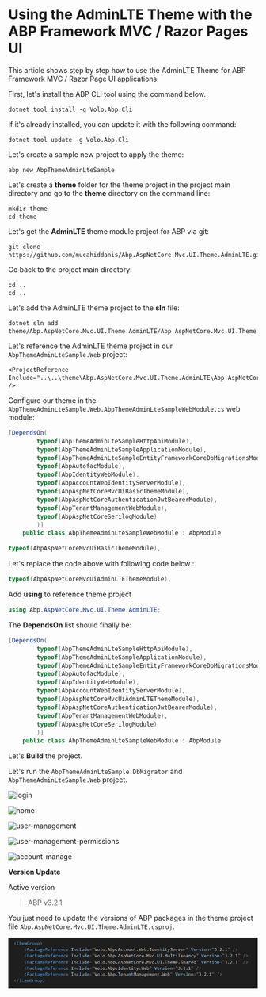 
# Using the AdminLTE Theme with the ABP Framework MVC / Razor Pages UI

This article shows step by step how to use the AdminLTE Theme for ABP Framework MVC / Razor Page UI applications.

First, let's install the ABP CLI tool using the command below.

````shell
dotnet tool install -g Volo.Abp.Cli
````

If it's already installed, you can update it with the following command:

````shell
dotnet tool update -g Volo.Abp.Cli
````

Let's create a sample new project to apply the theme:

````shell
abp new AbpThemeAdminLteSample
````

Let's create a **theme** folder for the theme project in the project main directory and go to the **theme** directory on the command line:

````shell
mkdir theme
cd theme
````

Let's get the **AdminLTE** theme module project for ABP via git:

````shell
git clone https://github.com/mucahiddanis/Abp.AspNetCore.Mvc.UI.Theme.AdminLTE.git
````

Go back to the project main directory:

````shell
cd ..
cd ..
````

Let's add the AdminLTE theme project to the **sln** file:

````shell
dotnet sln add theme/Abp.AspNetCore.Mvc.UI.Theme.AdminLTE/Abp.AspNetCore.Mvc.UI.Theme.AdminLTE.csproj
````

Let's reference the AdminLTE theme project in our `AbpThemeAdminLteSample.Web` project:

````shell
<ProjectReference Include="..\..\theme\Abp.AspNetCore.Mvc.UI.Theme.AdminLTE\Abp.AspNetCore.Mvc.UI.Theme.AdminLTE.csproj" />
````

Configure our theme in the `AbpThemeAdminLteSample.Web.AbpThemeAdminLteSampleWebModule.cs` web module:

````csharp
[DependsOn(
        typeof(AbpThemeAdminLteSampleHttpApiModule),
        typeof(AbpThemeAdminLteSampleApplicationModule),
        typeof(AbpThemeAdminLteSampleEntityFrameworkCoreDbMigrationsModule),
        typeof(AbpAutofacModule),
        typeof(AbpIdentityWebModule),
        typeof(AbpAccountWebIdentityServerModule),
        typeof(AbpAspNetCoreMvcUiBasicThemeModule),
        typeof(AbpAspNetCoreAuthenticationJwtBearerModule),
        typeof(AbpTenantManagementWebModule),
        typeof(AbpAspNetCoreSerilogModule)
        )]
    public class AbpThemeAdminLteSampleWebModule : AbpModule
````


````csharp
typeof(AbpAspNetCoreMvcUiBasicThemeModule),
````

Let's replace the code above with following code below :

````csharp
typeof(AbpAspNetCoreMvcUiAdminLTEThemeModule),
````

Add **using** to reference theme project

````csharp
using Abp.AspNetCore.Mvc.UI.Theme.AdminLTE;
````

The **DependsOn** list should finally be:

````csharp
[DependsOn(
        typeof(AbpThemeAdminLteSampleHttpApiModule),
        typeof(AbpThemeAdminLteSampleApplicationModule),
        typeof(AbpThemeAdminLteSampleEntityFrameworkCoreDbMigrationsModule),
        typeof(AbpAutofacModule),
        typeof(AbpIdentityWebModule),
        typeof(AbpAccountWebIdentityServerModule),
        typeof(AbpAspNetCoreMvcUiAdminLTEThemeModule),
        typeof(AbpAspNetCoreAuthenticationJwtBearerModule),
        typeof(AbpTenantManagementWebModule),
        typeof(AbpAspNetCoreSerilogModule)
        )]
    public class AbpThemeAdminLteSampleWebModule : AbpModule
````

Let's **Build** the project.

Let's run the `AbpThemeAdminLteSample.DbMigrator` and `AbpThemeAdminLteSample.Web` project.

![login](screenshots/login.png)

![home](screenshots/home.png)

![user-management](screenshots/user-management.png)

![user-management-permissions](screenshots/user-management-permissions.png)

![account-manage](screenshots/account-manage.png)




**Version Update**

Active version

> ABP v3.2.1

You just need to update the versions of ABP packages in the theme project file `Abp.AspNetCore.Mvc.UI.Theme.AdminLTE.csproj`.

![theme-abp-package-references](screenshots/theme-abp-package-references.png)
